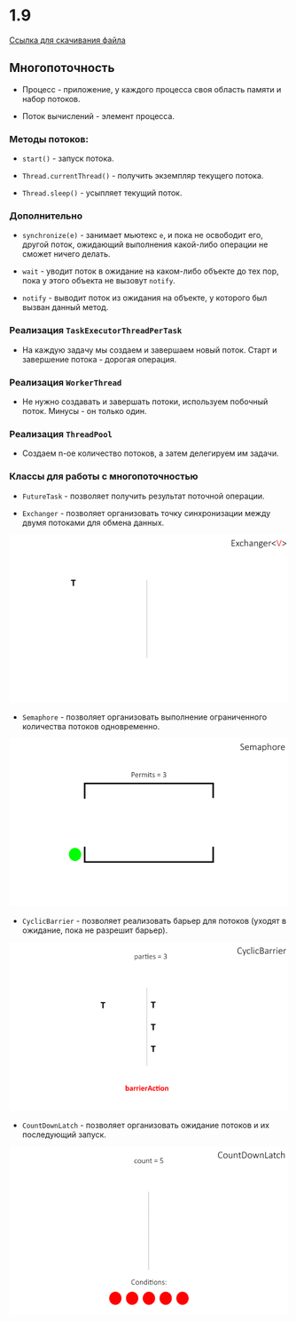 # 1.9

[Ссылка для скачивания файла](https://www.stats.govt.nz/large-datasets/csv-files-for-download/)
## Многопоточность

* Процесс - приложение, у каждого процесса своя область памяти и набор потоков.

* Поток вычислений - элемент процесса.

### Методы потоков:

* `start()` - запуск потока.

* `Thread.currentThread()` - получить экземпляр текущего потока.

* `Thread.sleep()` - усыпляет текущий поток.

### Дополнительно

* `synchronize(e)` - занимает мьютекс `e`, и пока не освободит его, другой поток, ожидающий выполнения какой-либо операции не сможет ничего делать.

* `wait` - уводит поток в ожидание на каком-либо объекте до тех пор, пока у этого объекта не вызовут `notify`.

* `notify` - выводит поток из ожидания на объекте, у которого был вызван данный метод.

### Реализация `TaskExecutorThreadPerTask`

* На каждую задачу мы создаем и завершаем новый поток. Старт и завершение потока - дорогая операция.

### Реализация `WorkerThread`

* Не нужно создавать и завершать потоки, используем побочный поток. Минусы - он только один.

### Реализация `ThreadPool`

* Создаем n-ое количество потоков, а затем делегируем им задачи.

### Классы для работы с многопоточностью

* `FutureTask` - позволяет получить результат поточной операции.

* `Exchanger` - позволяет организовать точку синхронизации между двумя потоками для обмена данных.

![Exchanger](img/exchanger.gif)

* `Semaphore` - позволяет организовать выполнение ограниченного количества потоков одновременно.

![Semaphore](img/semaphore.gif)

* `CyclicBarrier` - позволяет реализовать барьер для потоков (уходят в ожидание, пока не разрешит барьер).

![CyclicBarrier](img/cyclic_barrier.gif)

* `CountDownLatch` - позволяет организовать ожидание потоков и их последующий запуск.

![CountDownLatch](img/count_down_latch.gif)